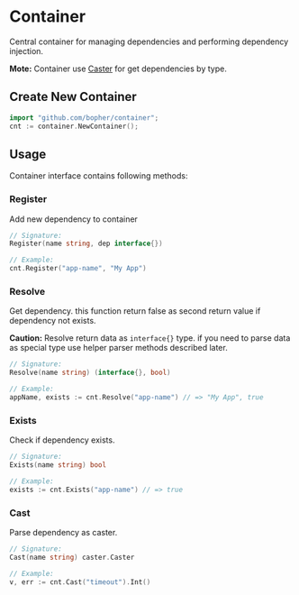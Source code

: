 # Container

Central container for managing dependencies and performing dependency injection.

**Mote:** Container use [Caster](https://github.com/bopher/caster) for get dependencies by type.

## Create New Container

```go
import "github.com/bopher/container";
cnt := container.NewContainer();
```

## Usage

Container interface contains following methods:

### Register

Add new dependency to container

```go
// Signature:
Register(name string, dep interface{})

// Example:
cnt.Register("app-name", "My App")
```

### Resolve

Get dependency. this function return false as second return value if dependency not exists.

**Caution:** Resolve return data as `interface{}` type. if you need to parse data as special type use helper parser methods described later.

```go
// Signature:
Resolve(name string) (interface{}, bool)

// Example:
appName, exists := cnt.Resolve("app-name") // => "My App", true
```

### Exists

Check if dependency exists.

```go
// Signature:
Exists(name string) bool

// Example:
exists := cnt.Exists("app-name") // => true
```

### Cast

Parse dependency as caster.

```go
// Signature:
Cast(name string) caster.Caster

// Example:
v, err := cnt.Cast("timeout").Int()
```
